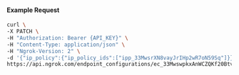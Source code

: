 <!-- Code generated for API Clients. DO NOT EDIT. -->

#### Example Request

```bash
curl \
-X PATCH \
-H "Authorization: Bearer {API_KEY}" \
-H "Content-Type: application/json" \
-H "Ngrok-Version: 2" \
-d '{"ip_policy":{"ip_policy_ids":["ipp_33MwsrXN8vayJrIHp2wR7oN59Sq"]}}' \
https://api.ngrok.com/endpoint_configurations/ec_33MwswpkxAnWCZQKf20Btvch599
```
